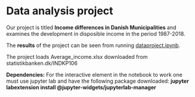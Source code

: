 # Data analysis project

Our project is titled **Income differences in Danish Municipalities** and examines the development in disposible income in the period 1987-2018. 

The **results** of the project can be seen from running [dataproject.ipynb](dataproject.ipynb).

The project loads Average_income.xlsx downloaded from statistikbanken.dk/INDKP106

**Dependencies:** For the interactive element in the notebook to work one must use jupyter lab and have the following package downloaded:
**jupyter labextension install @jupyter-widgets/jupyterlab-manager**
